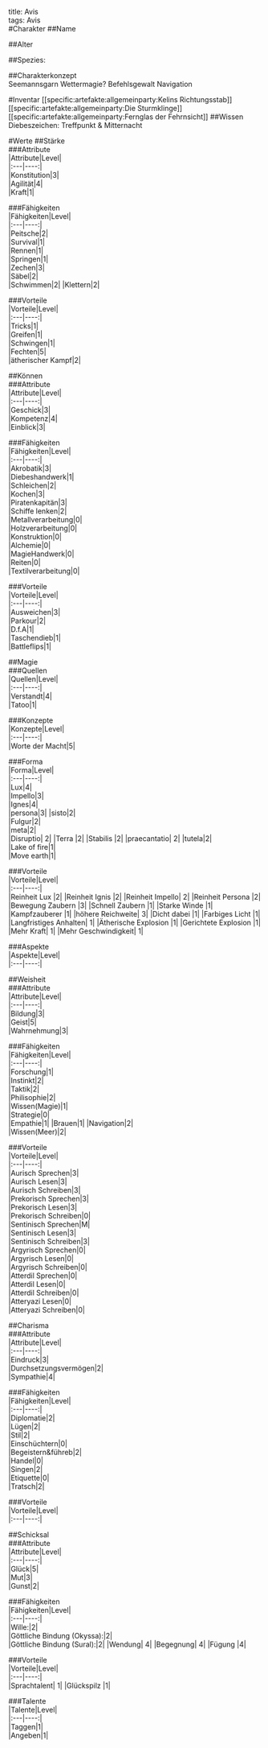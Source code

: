 title: Avis  
tags: Avis  
#Charakter##Name##Alter##Spezies:  ##Charakterkonzept  Seemannsgarn Wettermagie?  Befehlsgewalt Navigation  #Inventar[[specific:artefakte:allgemeinparty:Kelins Richtungsstab]]  [[specific:artefakte:allgemeinparty:Die Sturmklinge]][[specific:artefakte:allgemeinparty:Fernglas der Fehrnsicht]]##WissenDiebeszeichen: Treffpunkt & Mitternacht #Werte##Stärke  ###Attribute  |Attribute|Level|  |:---|----:|  |Konstitution|3|  |Agilität|4|  |Kraft|1|    ###Fähigkeiten  |Fähigkeiten|Level|  |:---|----:|  |Peitsche|2|  |Survival|1|  |Rennen|1|  |Springen|1|  |Zechen|3|  |Säbel|2|  |Schwimmen|2||Klettern|2|  ###Vorteile  |Vorteile|Level|  |:---|----:|  |Tricks|1|  |Greifen|1|  |Schwingen|1|  |Fechten|5|  |ätherischer Kampf|2|      ##Können  ###Attribute  |Attribute|Level|  |:---|----:|  |Geschick|3|  |Kompetenz|4|  |Einblick|3|      ###Fähigkeiten  |Fähigkeiten|Level|  |:---|----:|  |Akrobatik|3|  |Diebeshandwerk|1|  |Schleichen|2|  |Kochen|3|  |Piratenkapitän|3|   |Schiffe lenken|2|  |Metallverarbeitung|0|  |Holzverarbeitung|0|  |Konstruktion|0|  |Alchemie|0|  |MagieHandwerk|0|  |Reiten|0|  |Textilverarbeitung|0|    ###Vorteile  |Vorteile|Level|  |:---|----:|  |Ausweichen|3|  |Parkour|2|  |D.f.A|1|  |Taschendieb|1|  |Battleflips|1|  ##Magie  ###Quellen  |Quellen|Level|  |:---|----:|  |Verstandt|4|  |Tatoo|1|    ###Konzepte  |Konzepte|Level|  |:---|----:|  |Worte der Macht|5|    ###Forma  |Forma|Level|  |:---|----:|  |Lux|4|  |Impello|3|  |Ignes|4|  |persona|3| |sisto|2|  |Fulgur|2|  |meta|2|  |Disruptio|	2||Terra 	|2||Stabilis	|2||praecantatio|	2| |tutela|2|   |Lake of fire|1|  |Move earth|1|    ###Vorteile  |Vorteile|Level|  |:---|----:|  |Reinheit Lux	|2||Reinheit Ignis	|2||Reinheit Impello| 	2||Reinheit Persona	|2||Bewegung Zaubern	|3||Schnell Zaubern	|1||Starke Winde	|1||Kampfzauberer	|1||höhere Reichweite|	3||Dicht dabei 	|1||Farbiges Licht	|1||Langfristiges Anhalten| 	1||Ätherische Explosion 	|1||Gerichtete Explosion 	|1||Mehr Kraft| 	1||Mehr Geschwindigkeit| 	1|  ###Aspekte  |Aspekte|Level|  |:---|----:|     ##Weisheit  ###Attribute  |Attribute|Level|  |:---|----:|  |Bildung|3|  |Geist|5|  |Wahrnehmung|3|    ###Fähigkeiten  |Fähigkeiten|Level|  |:---|----:|  |Forschung|1|  |Instinkt|2|  |Taktik|2|  |Philisophie|2|  |Wissen(Magie)|1|  |Strategie|0|  |Empathie|1| |Brauen|1| |Navigation|2|  |Wissen(Meer)|2|    ###Vorteile  |Vorteile|Level|  |:---|----:|  |Aurisch Sprechen|3|  |Aurisch Lesen|3|  |Aurisch Schreiben|3|  |Prekorisch Sprechen|3|  |Prekorisch Lesen|3|  |Prekorisch Schreiben|0|  |Sentinisch Sprechen|M|  |Sentinisch Lesen|3|  |Sentinisch Schreiben|3|  |Argyrisch Sprechen|0|  |Argyrisch Lesen|0|  |Argyrisch Schreiben|0|  |Atterdil Sprechen|0|  |Atterdil Lesen|0|  |Atterdil Schreiben|0|  |Atteryazi Lesen|0|  |Atteryazi Schreiben|0|     ##Charisma  ###Attribute  |Attribute|Level|  |:---|----:|  |Eindruck|3|  |Durchsetzungsvermögen|2|  |Sympathie|4|    ###Fähigkeiten  |Fähigkeiten|Level|  |:---|----:|  |Diplomatie|2|  |Lügen|2|  |Stil|2|  |Einschüchtern|0|  |Begeistern&führeb|2|  |Handel|0|  |Singen|2|  |Etiquette|0|  |Tratsch|2|    ###Vorteile  |Vorteile|Level|  |:---|----:|    ##Schicksal  ###Attribute  |Attribute|Level|  |:---|----:|  |Glück|5|  |Mut|3|  |Gunst|2|    ###Fähigkeiten  |Fähigkeiten|Level|  |:---|----:|  |Wille:|2|  |Göttliche Bindung (Okyssa):|2|  |Göttliche Bindung (Sural):|2| |Wendung| 	4||Begegnung| 	4||Fügung 	|4| ###Vorteile  |Vorteile|Level|  |:---|----:|  |Sprachtalent|	1||Glückspilz	|1|  ###Talente  |Talente|Level|  |:---|----:|  |Taggen|1|  |Angeben|1|    